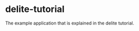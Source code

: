 delite-tutorial
========================

The example application that is explained in the delite tutorial.

